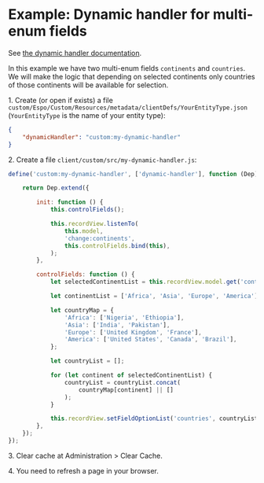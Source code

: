 # Example: Dynamic handler for multi-enum fields

See [the dynamic handler documentation](../dynamic-handler.md).

In this example we have two multi-enum fields `continents` and `countries`. We will make the logic that depending on selected continents only countries of those continents will be available for selection.

1\. Create (or open if exists) a file `custom/Espo/Custom/Resources/metadata/clientDefs/YourEntityType.json` (`YourEntityType` is the name of your entity type):

```json
{
    "dynamicHandler": "custom:my-dynamic-handler"
}
```

2\. Create a file `client/custom/src/my-dynamic-handler.js`:

```js
define('custom:my-dynamic-handler', ['dynamic-handler'], function (Dep) {

    return Dep.extend({

        init: function () {
            this.controlFields();

            this.recordView.listenTo(
                this.model,
                'change:continents',
                this.controlFields.bind(this),
            );
        },

        controlFields: function () {
            let selectedContinentList = this.recordView.model.get('continents') || [];

            let continentList = ['Africa', 'Asia', 'Europe', 'America'];

            let countryMap = {
                'Africa': ['Nigeria', 'Ethiopia'],
                'Asia': ['India', 'Pakistan'],
                'Europe': ['United Kingdom', 'France'],
                'America': ['United States', 'Canada', 'Brazil'],
            };

            let countryList = [];

            for (let continent of selectedContinentList) {
                countryList = countryList.concat(
                    countryMap[continent] || []
                );
            }

            this.recordView.setFieldOptionList('countries', countryList);
        },
    });
});
```

3\. Clear cache at Administration > Clear Cache.

4\. You need to refresh a page in your browser.
